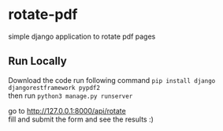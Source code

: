 # rotate-pdf
simple django application to rotate pdf pages


## Run Locally
 Download the code
 run following command
 ```pip install django djangorestframework pypdf2``` \
 then run
 ```python3 manage.py runserver```
 
go to http://127.0.0.1:8000/api/rotate \
fill and submit the form and see the results :)
